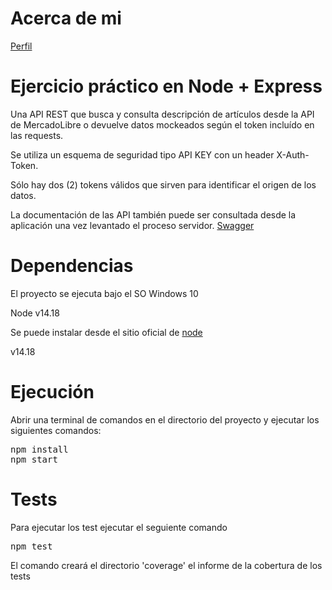 # Acerca de mi 
[Perfil](https://github.com/pabloMoron/profile)

# Ejercicio práctico en Node + Express
Una API REST que busca y consulta descripción de artículos desde la API de MercadoLibre o devuelve datos mockeados según el token incluído en las requests.

Se utiliza un esquema de seguridad tipo API KEY con un header X-Auth-Token.

Sólo hay dos (2) tokens válidos que sirven para identificar el origen de los datos.

La documentación de las API también puede ser consultada desde la aplicación una vez levantado el proceso servidor. [Swagger](http://localhost:9000/api/swagger)

# Dependencias
El proyecto se ejecuta bajo el SO Windows 10

Node v14.18

Se puede instalar desde el sitio oficial de [node](https://nodejs.org/)

v14.18

# Ejecución
Abrir una terminal de comandos en el directorio del proyecto y ejecutar los siguientes comandos:

<pre>
npm install
npm start
</pre>

# Tests

Para ejecutar los test ejecutar el seguiente comando
<pre>
npm test
</pre>

El comando creará el directorio 'coverage' el informe de la cobertura de los tests